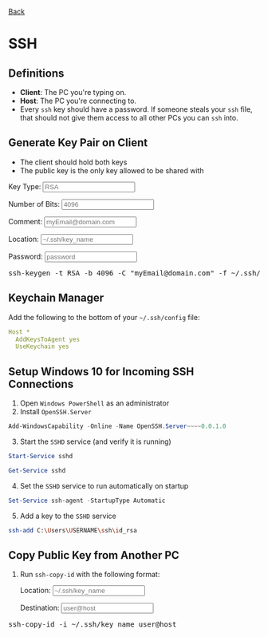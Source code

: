 [Back](index.md)
<script src="../script.js"></script>

 # SSH

 ## Definitions

- **Client**: The PC you're typing on.
- **Host**: The PC you're connecting to.
- Every `ssh` key should have a password. If someone steals your `ssh` file, that should not give them access to all other PCs you can `ssh` into.

 ## Generate Key Pair on Client

- The client should hold both keys
- The public key is the only key allowed to be shared with

Key Type: <input class="key_type" placeholder="RSA" onkeyup="renderInput('key_type')">

Number of Bits: <input class="key_bits" placeholder="4096" onkeyup="renderInput('key_bits')">

Comment: <input class="key_comment" placeholder="myEmail@domain.com" onkeyup="renderInput('key_comment')">

Location: <input class="key_location" placeholder="~/.ssh/key_name" onkeyup="renderInput('key_location')">

Password: <input class="password" placeholder="password" onkeyup="renderInput('password')">

<pre>
ssh-keygen -t <span class="key_type">RSA</span> -b <span class="key_bits">4096</span> -C "<span class="key_comment">myEmail@domain.com</span>" -f <span class="key_location">~/.ssh/key_name</span> -N <span class="password">password</span>
</pre>

 ## Keychain Manager

Add the following to the bottom of your `~/.ssh/config` file:

```yaml
Host *
  AddKeysToAgent yes
  UseKeychain yes
```

 ## Setup Windows 10 for Incoming SSH Connections

1. Open `Windows PowerShell` as an administrator
2. Install `OpenSSH.Server`

```powershell
Add-WindowsCapability -Online -Name OpenSSH.Server~~~~0.0.1.0
```

3. Start the `SSHD` service (and verify it is running)

```powershell
Start-Service sshd
```

```powershell
Get-Service sshd
```

4. Set the `SSHD` service to run automatically on startup

```powershell
Set-Service ssh-agent -StartupType Automatic
```

5. Add a key to the `SSHD` service

```bash
ssh-add C:\Users\USERNAME\ssh\id_rsa
```

 ## Copy Public Key from Another PC

1. Run `ssh-copy-id` with the following format:

    Location: <input class="copy_location" placeholder="~/.ssh/key_name" onkeyup="renderInput('copy_location')">

    Destination: <input class="copy_destination" placeholder="user@host" onkeyup="renderInput('copy_destination')">
<pre>
ssh-copy-id -i <span class="copy_location">~/.ssh/key_name</span> <span class="copy_destination">user@host</span>
</pre>